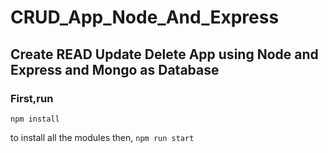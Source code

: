 # CRUD_App_Node_And_Express
## Create READ Update Delete App using Node and Express and Mongo as Database

### First,run
``` npm install ```

to install all the modules
then,
``` npm run start ```

